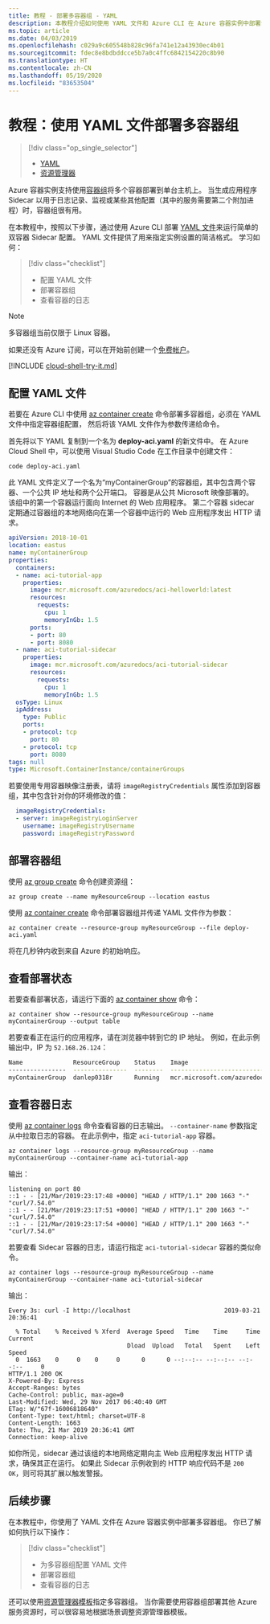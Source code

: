 ```yaml
---
title: 教程 - 部署多容器组 - YAML
description: 本教程介绍如何使用 YAML 文件和 Azure CLI 在 Azure 容器实例中部署包含多个容器的容器组。
ms.topic: article
ms.date: 04/03/2019
ms.openlocfilehash: c029a9c605548b828c96fa741e12a43930ec4b01
ms.sourcegitcommit: fdec8e8bdbddcce5b7a0c4ffc6842154220c8b90
ms.translationtype: HT
ms.contentlocale: zh-CN
ms.lasthandoff: 05/19/2020
ms.locfileid: "83653504"
---
```

# <a name="tutorial-deploy-a-multi-container-group-using-a-yaml-file"></a>教程：使用 YAML 文件部署多容器组

> [!div class="op_single_selector"]
> * [YAML](container-instances-multi-container-yaml.md)
> * [资源管理器](container-instances-multi-container-group.md)
>

Azure 容器实例支持使用[容器组](container-instances-container-groups.md)将多个容器部署到单台主机上。 当生成应用程序 Sidecar 以用于日志记录、监视或某些其他配置（其中的服务需要第二个附加进程）时，容器组很有用。

在本教程中，按照以下步骤，通过使用 Azure CLI 部署 [YAML 文件](container-instances-reference-yaml.md)来运行简单的双容器 Sidecar 配置。 YAML 文件提供了用来指定实例设置的简洁格式。 学习如何：

> [!div class="checklist"]
> * 配置 YAML 文件
> * 部署容器组
> * 查看容器的日志

> [!NOTE]
> 多容器组当前仅限于 Linux 容器。

如果还没有 Azure 订阅，可以在开始前创建一个[免费帐户](https://azure.microsoft.com/free/?WT.mc_id=A261C142F)。

[!INCLUDE [cloud-shell-try-it.md](../../includes/cloud-shell-try-it.md)]

## <a name="configure-a-yaml-file"></a>配置 YAML 文件

若要在 Azure CLI 中使用 [az container create][az-container-create] 命令部署多容器组，必须在 YAML 文件中指定容器组配置， 然后将该 YAML 文件作为参数传递给命令。

首先将以下 YAML 复制到一个名为 **deploy-aci.yaml** 的新文件中。 在 Azure Cloud Shell 中，可以使用 Visual Studio Code 在工作目录中创建文件：

```
code deploy-aci.yaml
```

此 YAML 文件定义了一个名为“myContainerGroup”的容器组，其中包含两个容器、一个公共 IP 地址和两个公开端口。 容器是从公共 Microsoft 映像部署的。 该组中的第一个容器运行面向 Internet 的 Web 应用程序。 第二个容器 sidecar 定期通过容器组的本地网络向在第一个容器中运行的 Web 应用程序发出 HTTP 请求。

```YAML
apiVersion: 2018-10-01
location: eastus
name: myContainerGroup
properties:
  containers:
  - name: aci-tutorial-app
    properties:
      image: mcr.microsoft.com/azuredocs/aci-helloworld:latest
      resources:
        requests:
          cpu: 1
          memoryInGb: 1.5
      ports:
      - port: 80
      - port: 8080
  - name: aci-tutorial-sidecar
    properties:
      image: mcr.microsoft.com/azuredocs/aci-tutorial-sidecar
      resources:
        requests:
          cpu: 1
          memoryInGb: 1.5
  osType: Linux
  ipAddress:
    type: Public
    ports:
    - protocol: tcp
      port: 80
    - protocol: tcp
      port: 8080
tags: null
type: Microsoft.ContainerInstance/containerGroups
```

若要使用专用容器映像注册表，请将 `imageRegistryCredentials` 属性添加到容器组，其中包含针对你的环境修改的值：

```YAML
  imageRegistryCredentials:
  - server: imageRegistryLoginServer
    username: imageRegistryUsername
    password: imageRegistryPassword
```

## <a name="deploy-the-container-group"></a>部署容器组

使用 [az group create][az-group-create] 命令创建资源组：

```azurecli-interactive
az group create --name myResourceGroup --location eastus
```

使用 [az container create][az-container-create] 命令部署容器组并传递 YAML 文件作为参数：

```azurecli-interactive
az container create --resource-group myResourceGroup --file deploy-aci.yaml
```

将在几秒钟内收到来自 Azure 的初始响应。

## <a name="view-deployment-state"></a>查看部署状态

若要查看部署状态，请运行下面的 [az container show][az-container-show] 命令：

```azurecli-interactive
az container show --resource-group myResourceGroup --name myContainerGroup --output table
```

若要查看正在运行的应用程序，请在浏览器中转到它的 IP 地址。 例如，在此示例输出中，IP 为 `52.168.26.124`：

```bash
Name              ResourceGroup    Status    Image                                                                                               IP:ports              Network    CPU/Memory       OsType    Location
----------------  ---------------  --------  --------------------------------------------------------------------------------------------------  --------------------  ---------  ---------------  --------  ----------
myContainerGroup  danlep0318r      Running   mcr.microsoft.com/azuredocs/aci-tutorial-sidecar,mcr.microsoft.com/azuredocs/aci-helloworld:latest  20.42.26.114:80,8080  Public     1.0 core/1.5 gb  Linux     eastus
```

## <a name="view-container-logs"></a>查看容器日志

使用 [az container logs][az-container-logs] 命令查看容器的日志输出。 `--container-name` 参数指定从中拉取日志的容器。 在此示例中，指定 `aci-tutorial-app` 容器。

```azurecli-interactive
az container logs --resource-group myResourceGroup --name myContainerGroup --container-name aci-tutorial-app
```

输出：

```console
listening on port 80
::1 - - [21/Mar/2019:23:17:48 +0000] "HEAD / HTTP/1.1" 200 1663 "-" "curl/7.54.0"
::1 - - [21/Mar/2019:23:17:51 +0000] "HEAD / HTTP/1.1" 200 1663 "-" "curl/7.54.0"
::1 - - [21/Mar/2019:23:17:54 +0000] "HEAD / HTTP/1.1" 200 1663 "-" "curl/7.54.0"
```

若要查看 Sidecar 容器的日志，请运行指定 `aci-tutorial-sidecar` 容器的类似命令。

```azurecli-interactive
az container logs --resource-group myResourceGroup --name myContainerGroup --container-name aci-tutorial-sidecar
```

输出：

```console
Every 3s: curl -I http://localhost                          2019-03-21 20:36:41

  % Total    % Received % Xferd  Average Speed   Time    Time     Time  Current
                                 Dload  Upload   Total   Spent    Left  Speed
  0  1663    0     0    0     0      0      0 --:--:-- --:--:-- --:--:--     0
HTTP/1.1 200 OK
X-Powered-By: Express
Accept-Ranges: bytes
Cache-Control: public, max-age=0
Last-Modified: Wed, 29 Nov 2017 06:40:40 GMT
ETag: W/"67f-16006818640"
Content-Type: text/html; charset=UTF-8
Content-Length: 1663
Date: Thu, 21 Mar 2019 20:36:41 GMT
Connection: keep-alive
```

如你所见，sidecar 通过该组的本地网络定期向主 Web 应用程序发出 HTTP 请求，确保其正在运行。 如果此 Sidecar 示例收到的 HTTP 响应代码不是 `200 OK`，则可将其扩展以触发警报。

## <a name="next-steps"></a>后续步骤

在本教程中，你使用了 YAML 文件在 Azure 容器实例中部署多容器组。 你已了解如何执行以下操作：

> [!div class="checklist"]
> * 为多容器组配置 YAML 文件
> * 部署容器组
> * 查看容器的日志

还可以使用[资源管理器模板](container-instances-multi-container-group.md)指定多容器组。 当你需要使用容器组部署其他 Azure 服务资源时，可以很容易地根据场景调整资源管理器模板。

<!-- LINKS - External -->


<!-- LINKS - Internal -->
[aci-tutorial]: ./container-instances-tutorial-prepare-app.md
[az-container-create]: /cli/azure/container#az-container-create
[az-container-logs]: /cli/azure/container#az-container-logs
[az-container-show]: /cli/azure/container#az-container-show
[az-group-create]: /cli/azure/group#az-group-create
[az-group-deployment-create]: /cli/azure/group/deployment#az-group-deployment-create
[template-reference]: https://docs.microsoft.com/azure/templates/microsoft.containerinstance/containergroups
